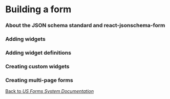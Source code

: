 # Building a form

### About the JSON schema standard and react-jsonschema-form

### Adding widgets

### Adding widget definitions

### Creating custom widgets

### Creating multi-page forms

[Back to *US Forms System Documentation*](/docs/README.md)
